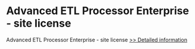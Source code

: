 # Advanced ETL Processor Enterprise - site license
Advanced ETL Processor Enterprise - site license
[>> Detailed information](https://secure.shareit.com/shareit/product.html?productid=300294207&affiliateid=200057808)